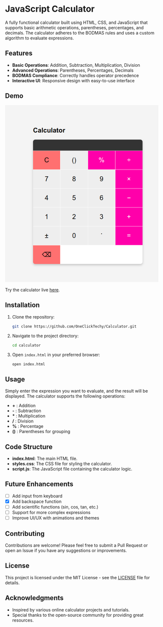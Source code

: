 # JavaScript Calculator

A fully functional calculator built using HTML, CSS, and JavaScript that supports basic arithmetic operations, parentheses, percentages, and decimals. The calculator adheres to the BODMAS rules and uses a custom algorithm to evaluate expressions.

## Features

- **Basic Operations**: Addition, Subtraction, Multiplication, Division
- **Advanced Operations**: Parentheses, Percentages, Decimals
- **BODMAS Compliance**: Correctly handles operator precedence
- **Interactive UI**: Responsive design with easy-to-use interface

## Demo

![Calculator Screenshot](./project_calculator.png)

Try the calculator live [here](https://oneclicktechy.github.io/Calculator/).

## Installation

1. Clone the repository:
    ```bash
    git clone https://github.com/OneClickTechy/Calculator.git
    ```
2. Navigate to the project directory:
    ```bash
    cd calculator
    ```
3. Open `index.html` in your preferred browser:
    ```bash
    open index.html
    ```

## Usage

Simply enter the expression you want to evaluate, and the result will be displayed. The calculator supports the following operations:

- **+** : Addition
- **-** : Subtraction
- **\*** : Multiplication
- **/** : Division
- **%** : Percentage
- **()** : Parentheses for grouping

## Code Structure

- **index.html**: The main HTML file.
- **styles.css**: The CSS file for styling the calculator.
- **script.js**: The JavaScript file containing the calculator logic.

## Future Enhancements

- [ ] Add input from keyboard
- [x] Add backspace function
- [ ] Add scientific functions (sin, cos, tan, etc.)
- [ ] Support for more complex expressions
- [ ] Improve UI/UX with animations and themes

## Contributing

Contributions are welcome! Please feel free to submit a Pull Request or open an Issue if you have any suggestions or improvements.

## License

This project is licensed under the MIT License - see the [LICENSE](LICENSE) file for details.

## Acknowledgments

- Inspired by various online calculator projects and tutorials.
- Special thanks to the open-source community for providing great resources.

